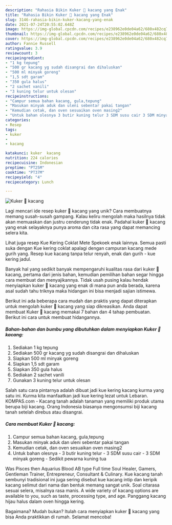 ```yaml
---
description: "Rahasia Bikin Kuker 🥜 kacang yang Enak"
title: "Rahasia Bikin Kuker 🥜 kacang yang Enak"
slug: 3146-rahasia-bikin-kuker-kacang-yang-enak
date: 2021-07-24T20:55:02.648Z
image: https://img-global.cpcdn.com/recipes/e238962e0de04a62/680x482cq70/kuker-🥜-kacang-foto-resep-utama.jpg
thumbnail: https://img-global.cpcdn.com/recipes/e238962e0de04a62/680x482cq70/kuker-🥜-kacang-foto-resep-utama.jpg
cover: https://img-global.cpcdn.com/recipes/e238962e0de04a62/680x482cq70/kuker-🥜-kacang-foto-resep-utama.jpg
author: Fannie Russell
ratingvalue: 3.9
reviewcount: 3
recipeingredient:
- "1 kg tepung"
- "500 gr kacang yg sudah disangrai dan dihaluskan"
- "500 ml minyak goreng"
- "1,5 sdt garam"
- "350 gula halus"
- "2 sachet vanili"
- "3 kuning telur untuk olesan"
recipeinstructions:
- "Campur semua bahan kacang, gula,tepung"
- "Masukan minyak aduk dan uleni sebentar pakai tangan"
- "Kemudian cetak, dan oven sesuaikan oven masing2"
- "Untuk bahan olesnya 3 butir kuning telur 3 SDM susu cair 3 SDM minyak goreng Sedikit pewarna kuning tua"
categories:
- Resep
tags:
- kuker
- 
- kacang

katakunci: kuker  kacang 
nutrition: 224 calories
recipecuisine: Indonesian
preptime: "PT25M"
cooktime: "PT37M"
recipeyield: "4"
recipecategory: Lunch

---
```



![Kuker 🥜 kacang](https://img-global.cpcdn.com/recipes/e238962e0de04a62/680x482cq70/kuker-🥜-kacang-foto-resep-utama.jpg)

Lagi mencari ide resep kuker 🥜 kacang yang unik? Cara membuatnya memang susah-susah gampang. Kalau keliru mengolah maka hasilnya tidak akan memuaskan dan justru cenderung tidak enak. Padahal kuker 🥜 kacang yang enak selayaknya punya aroma dan cita rasa yang dapat memancing selera kita.

Lihat juga resep Kue Kering Coklat Mete Spekoek enak lainnya. Semua pasti suka dengan Kue kering coklat apalagi dengan campuran kacang mede gurih yang. Resep kue kacang tanpa telur renyah, enak dan gurih - kue kering jadul.

Banyak hal yang sedikit banyak mempengaruhi kualitas rasa dari kuker 🥜 kacang, pertama dari jenis bahan, kemudian pemilihan bahan segar hingga cara membuat dan menyajikannya. Tidak usah pusing kalau hendak menyiapkan kuker 🥜 kacang yang enak di mana pun anda berada, karena asal sudah tahu triknya maka hidangan ini bisa menjadi sajian istimewa.


Berikut ini ada beberapa cara mudah dan praktis yang dapat diterapkan untuk mengolah kuker 🥜 kacang yang siap dikreasikan. Anda dapat membuat Kuker 🥜 kacang memakai 7 bahan dan 4 tahap pembuatan. Berikut ini cara untuk membuat hidangannya.

<!--inarticleads1-->

##### Bahan-bahan dan bumbu yang dibutuhkan dalam menyiapkan Kuker 🥜 kacang:

1. Sediakan 1 kg tepung
1. Sediakan 500 gr kacang yg sudah disangrai dan dihaluskan
1. Siapkan 500 ml minyak goreng
1. Siapkan 1,5 sdt garam
1. Siapkan 350 gula halus
1. Sediakan 2 sachet vanili
1. Gunakan 3 kuning telur untuk olesan


Salah satu cara pintarnya adalah dibuat jadi kue kering kacang kurma yang satu ini. Kurma kita manfaatkan jadi kue kering lezat untuk Lebaran. KOMPAS.com - Kacang tanah adalah tanaman yang memiliki produk utama berupa biji kacang. Orang Indonesia biasanya mengonsumsi biji kacang tanah setelah direbus atau disangrai. 

<!--inarticleads2-->

##### Cara membuat Kuker 🥜 kacang:

1. Campur semua bahan kacang, gula,tepung
1. Masukan minyak aduk dan uleni sebentar pakai tangan
1. Kemudian cetak, dan oven sesuaikan oven masing2
1. Untuk bahan olesnya - 3 butir kuning telur - 3 SDM susu cair - 3 SDM minyak goreng - Sedikit pewarna kuning tua


Was Pisces then Aquarius Blood AB type Full time Soul Healer, Gamers, Gentleman Trainer, Entrepreneur, Consultant &amp; Culinary. Kue kacang tanah sembunyi tradisional ini juga sering disebut kue kacang intip dan keripik kacang selimut dari nama dan bentuk memang sangat unik. Soal citarasa sesuai selera, misalnya rasa manis. A wide variety of kacang options are available to you, such as taste, processing type, and age. Panggang kacang hijau halus dalam oven hingga kering. 

Bagaimana? Mudah bukan? Itulah cara menyiapkan kuker 🥜 kacang yang bisa Anda praktikkan di rumah. Selamat mencoba!
